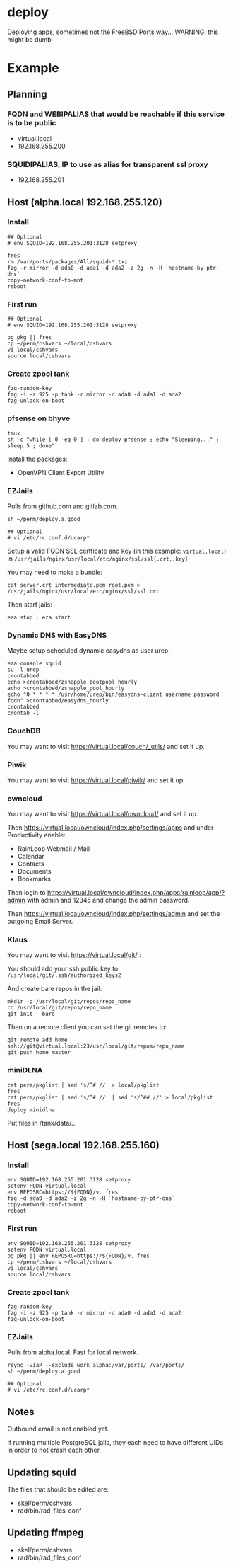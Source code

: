# deploy
Deploying apps, sometimes not the FreeBSD Ports way... WARNING: this might be dumb

# Example

## Planning

### FQDN and WEBIPALIAS that would be reachable if this service is to be public
- virtual.local
- 192.168.255.200

### SQUIDIPALIAS, IP to use as alias for transparent ssl proxy
- 192.168.255.201

## Host (alpha.local 192.168.255.120)

### Install

```
## Optional
# env SQUID=192.168.255.201:3128 setproxy

fres
rm /var/ports/packages/All/squid-*.txz
fzg -r mirror -d ada0 -d ada1 -d ada2 -z 2g -n -H `hostname-by-ptr-dns`
copy-network-conf-to-mnt
reboot
```

### First run

```
## Optional
# env SQUID=192.168.255.201:3128 setproxy

pg pkg || fres
cp ~/perm/cshvars ~/local/cshvars
vi local/cshvars
source local/cshvars
```

### Create zpool tank

```
fzg-random-key
fzg -i -z 925 -p tank -r mirror -d ada0 -d ada1 -d ada2
fzg-unlock-on-boot
```

### pfsense on bhyve

```
tmux
sh -c "while [ 0 -eq 0 ] ; do deploy pfsense ; echo "Sleeping..." ; sleep 5 ; done"
```

Install the packages:
- OpenVPN Client Export Utility

### EZJails

Pulls from github.com and gitlab.com.

```
sh ~/perm/deploy.a.good

## Optional
# vi /etc/rc.conf.d/ucarp*
```

Setup a valid FQDN SSL certficate and key (in this example: `virtual.local`) in `/usr/jails/nginx/usr/local/etc/nginx/ssl/ssl{.crt,.key}`

You may need to make a bundle:

```
cat server.crt intermediate.pem root.pem > /usr/jails/nginx/usr/local/etc/nginx/ssl/ssl.crt
```

Then start jails:

```
eza stop ; eza start
```

### Dynamic DNS with EasyDNS

Maybe setup scheduled dynamic easydns as user urep:

```
eza console squid
su -l urep
crontabbed
echo >crontabbed/zsnapple_bootpool_hourly
echo >crontabbed/zsnapple_pool_hourly
echo "0 * * * * /usr/home/urep/bin/easydns-client username password fqdn" >crontabbed/easydns_hourly
crontabbed
crontab -l
```

### CouchDB

You may want to visit https://virtual.local/couch/_utils/ and set it up.

### Piwik

You may want to visit https://virtual.local/piwik/ and set it up.

### owncloud

You may want to visit https://virtual.local/owncloud/ and set it up.

Then https://virtual.local/owncloud/index.php/settings/apps and under Productivity enable:

- RainLoop Webmail / Mail
- Calendar
- Contacts
- Documents
- Bookmarks

Then login to https://virtual.local/owncloud/index.php/apps/rainloop/app/?admin with admin and 12345 and change the admin password.

Then https://virtual.local/owncloud/index.php/settings/admin and set the outgoing Email Server.

### Klaus

You may want to visit https://virtual.local/git/ :

You should add your ssh public key to `/usr/local/git/.ssh/authorized_keys2`

And create bare repos in the jail:

```
mkdir -p /usr/local/git/repos/repo_name
cd /usr/local/git/repos/repo_name
git init --bare
```

Then on a remote client you can set the git remotes to:

```
git remote add home ssh://git@virtual.local:23/usr/local/git/repos/repo_name
git push home master
```

### miniDLNA

```
cat perm/pkglist | sed 's/^# //' > local/pkglist
fres
cat perm/pkglist | sed 's/^# //' | sed 's/^## //' > local/pkglist
fres
deploy minidlna
```

Put files in /tank/data/...

## Host (sega.local 192.168.255.160)

### Install

```
env SQUID=192.168.255.201:3128 setproxy
setenv FQDN virtual.local
env REPOSRC=https://${FQDN}/v. fres
fzg -d ada0 -d ada2 -z 2g -n -H `hostname-by-ptr-dns`
copy-network-conf-to-mnt
reboot
```

### First run

```
env SQUID=192.168.255.201:3128 setproxy
setenv FQDN virtual.local
pg pkg || env REPOSRC=https://${FQDN}/v. fres
cp ~/perm/cshvars ~/local/cshvars
vi local/cshvars
source local/cshvars
```

### Create zpool tank

```
fzg-random-key
fzg -i -z 925 -p tank -r mirror -d ada0 -d ada1 -d ada2
fzg-unlock-on-boot
```

### EZJails

Pulls from alpha.local. Fast for local network.

```
rsync -viaP --exclude work alpha:/var/ports/ /var/ports/
sh ~/perm/deploy.a.good

## Optional
# vi /etc/rc.conf.d/ucarp*
```

## Notes

Outbound email is not enabled yet.

If running multiple PostgreSQL jails, they each need to have different UIDs in order to not crash each other.


## Updating squid

The files that should be edited are:

- skel/perm/cshvars
- rad/bin/rad_files_conf

## Updating ffmpeg

- skel/perm/cshvars
- rad/bin/rad_files_conf

